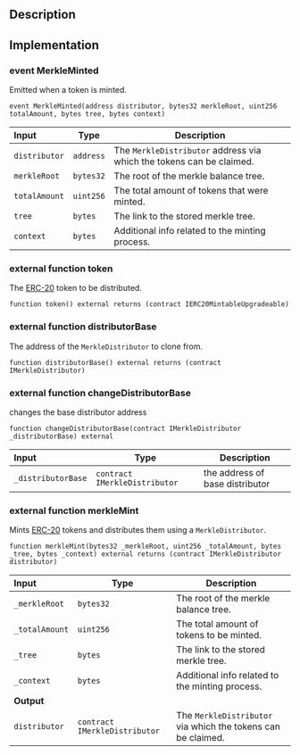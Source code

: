 ## Description

## Implementation

### event MerkleMinted

Emitted when a token is minted.

```solidity
event MerkleMinted(address distributor, bytes32 merkleRoot, uint256 totalAmount, bytes tree, bytes context)
```

| Input         | Type      | Description                                                          |
| :------------ | --------- | -------------------------------------------------------------------- |
| `distributor` | `address` | The `MerkleDistributor` address via which the tokens can be claimed. |
| `merkleRoot`  | `bytes32` | The root of the merkle balance tree.                                 |
| `totalAmount` | `uint256` | The total amount of tokens that were minted.                         |
| `tree`        | `bytes`   | The link to the stored merkle tree.                                  |
| `context`     | `bytes`   | Additional info related to the minting process.                      |

### external function token

The [ERC-20](https://eips.ethereum.org/EIPS/eip-20) token to be distributed.

```solidity
function token() external returns (contract IERC20MintableUpgradeable)
```

### external function distributorBase

The address of the `MerkleDistributor` to clone from.

```solidity
function distributorBase() external returns (contract IMerkleDistributor)
```

### external function changeDistributorBase

changes the base distributor address

```solidity
function changeDistributorBase(contract IMerkleDistributor _distributorBase) external
```

| Input              | Type                          | Description                     |
| :----------------- | ----------------------------- | ------------------------------- |
| `_distributorBase` | `contract IMerkleDistributor` | the address of base distributor |

### external function merkleMint

Mints [ERC-20](https://eips.ethereum.org/EIPS/eip-20) tokens and distributes them using a `MerkleDistributor`.

```solidity
function merkleMint(bytes32 _merkleRoot, uint256 _totalAmount, bytes _tree, bytes _context) external returns (contract IMerkleDistributor distributor)
```

| Input          | Type                          | Description                                                  |
| :------------- | ----------------------------- | ------------------------------------------------------------ |
| `_merkleRoot`  | `bytes32`                     | The root of the merkle balance tree.                         |
| `_totalAmount` | `uint256`                     | The total amount of tokens to be minted.                     |
| `_tree`        | `bytes`                       | The link to the stored merkle tree.                          |
| `_context`     | `bytes`                       | Additional info related to the minting process.              |
| **Output**     |                               |
| `distributor`  | `contract IMerkleDistributor` | The `MerkleDistributor` via which the tokens can be claimed. |

<!--CONTRACT_END-->
